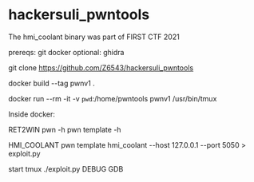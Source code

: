 # hackersuli_pwntools

The hmi_coolant binary was part of FIRST CTF 2021

prereqs:
	git
	docker
	optional: ghidra

git clone https://github.com/Z6543/hackersuli_pwntools

docker build --tag pwnv1 .

docker run --rm -it -v `pwd`:/home/pwntools pwnv1 /usr/bin/tmux

Inside docker: 


RET2WIN
pwn -h
pwn template -h




HMI_COOLANT
pwn template hmi_coolant --host 127.0.0.1 --port 5050 > exploit.py

start tmux
./exploit.py DEBUG GDB 


